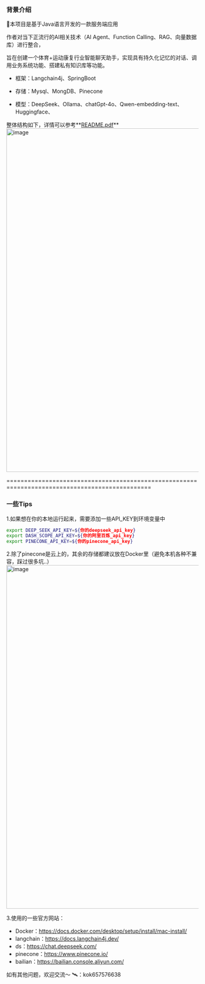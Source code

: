 ### 背景介绍
🤖️本项目是基于Java语言开发的一款服务端应用

作者对当下正流行的AI相关技术（AI Agent、Function Calling、RAG、向量数据库）进行整合，

旨在创建一个体育+运动康复行业智能聊天助手，实现具有持久化记忆的对话、调用业务系统功能、搭建私有知识库等功能。

- 框架：Langchain4j、SpringBoot

- 存储：Mysql、MongDB、Pinecone

- 模型：DeepSeek、Ollama、chatGpt-4o、Qwen-embedding-text、Huggingface、

整体结构如下，详情可以参考**[README.pdf](https://github.com/Fruank4/LLM-App-Action/blob/main/README.pdf)**
<img width="900" alt="image" src="https://github.com/user-attachments/assets/217df64c-781b-421a-a684-8c0c7df54413" />

===============================================================================================

### 一些Tips

1.如果想在你的本地运行起来，需要添加一些API_KEY到环境变量中

```sh
export DEEP_SEEK_API_KEY=${你的deepseek_api_key}
export DASH_SCOPE_API_KEY=${你的阿里百炼_api_key}
export PINECONE_API_KEY=${你的pinecone_api_key}
```
2.除了pinecone是云上的，其余的存储都建议放在Docker里（避免本机各种不兼容，踩过很多坑..）
<img width="900" alt="image" src="https://github.com/user-attachments/assets/ab2bbb6f-9623-4c1c-9ae6-6672dd4549a8" />

3.使用的一些官方网站：

- Docker：https://docs.docker.com/desktop/setup/install/mac-install/
- langchain：https://docs.langchain4j.dev/
- ds：https://chat.deepseek.com/
- pinecone：https://www.pinecone.io/
- bailian：https://bailian.console.aliyun.com/

如有其他问题，欢迎交流～
🛰️：kok657576638




